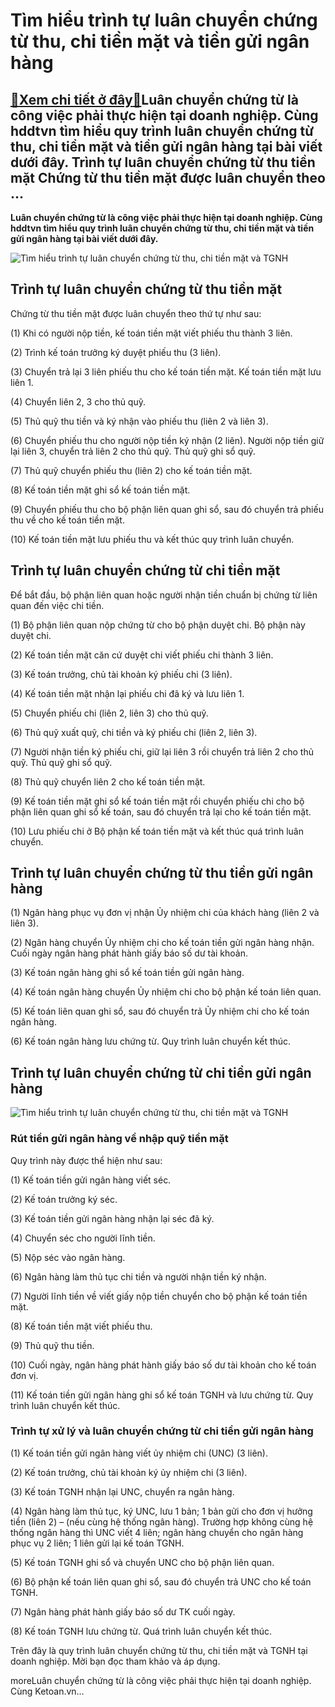 Tìm hiểu trình tự luân chuyển chứng từ thu, chi tiền mặt và tiền gửi ngân hàng
==============================================================================

[:gift:Xem chi tiết ở đây:gift:](https://hddtvn.com/tim-hieu-trinh-tu-luan-chuyen-chung-tu-thu-chi-tien-mat-va-tien-gui-ngan-hang/)Luân chuyển chứng từ là công việc phải thực hiện tại doanh nghiệp. Cùng hddtvn tìm hiểu quy trình luân chuyển chứng từ thu, chi tiền mặt và tiền gửi ngân hàng tại bài viết dưới đây. Trình tự luân chuyển chứng từ thu tiền mặt Chứng từ thu tiền mặt được luân chuyển theo …
------------------------------------------------------------------------------------------------------------------------------------------------------------------------------------------------------------------------------------------------------------------------------

**Luân chuyển chứng từ là công việc phải thực hiện tại doanh nghiệp. Cùng hddtvn tìm hiểu quy trình luân chuyển chứng từ thu, chi tiền mặt và tiền gửi ngân hàng tại bài viết dưới đây.**


![Tìm hiểu trình tự luân chuyển chứng từ thu, chi tiền mặt và TGNH](https://hddtvn.com/wp-content/uploads/2021/01/CCdWXs2.jpg "Tìm hiểu trình tự luân chuyển chứng từ thu, chi tiền mặt và TGNH")


Trình tự luân chuyển chứng từ thu tiền mặt
------------------------------------------


Chứng từ thu tiền mặt được luân chuyển theo thứ tự như sau:


(1) Khi có người nộp tiền, kế toán tiền mặt viết phiếu thu thành 3 liên.


(2) Trình kế toán trưởng ký duyệt phiếu thu (3 liên). 


(3) Chuyển trả lại 3 liên phiếu thu cho kế toán tiền mặt. Kế toán tiền mặt lưu liên 1. 


(4) Chuyển liên 2, 3 cho thủ quỹ.


(5) Thủ quỹ thu tiền và ký nhận vào phiếu thu (liên 2 và liên 3).


(6) Chuyển phiếu thu cho người nộp tiền ký nhận (2 liên). Người nộp tiền giữ lại liên 3, chuyển trả liên 2 cho thủ quỹ. Thủ quỹ ghi sổ quỹ.


(7) Thủ quỹ chuyển phiếu thu (liên 2) cho kế toán tiền mặt.


(8) Kế toán tiền mặt ghi sổ kế toán tiền mặt.


(9) Chuyển phiếu thu cho bộ phận liên quan ghi sổ, sau đó chuyển trả phiếu thu về cho kế toán tiền mặt.


(10) Kế toán tiền mặt lưu phiếu thu và kết thúc quy trình luân chuyển.


Trình tự luân chuyển chứng từ chi tiền mặt
------------------------------------------


Để bắt đầu, bộ phận liên quan hoặc người nhận tiền chuẩn bị chứng từ liên quan đến việc chi tiền.


(1) Bộ phận liên quan nộp chứng từ cho bộ phận duyệt chi. Bộ phận này duyệt chi.


(2) Kế toán tiền mặt căn cứ duyệt chi viết phiếu chi thành 3 liên.


(3) Kế toán trưởng, chủ tài khoản ký phiếu chi (3 liên).


(4) Kế toán tiền mặt nhận lại phiếu chi đã ký và lưu liên 1.


(5) Chuyển phiếu chi (liên 2, liên 3) cho thủ quỹ.


(6) Thủ quỹ xuất quỹ, chi tiền và ký phiếu chi (liên 2, liên 3).


(7) Người nhận tiền ký phiếu chi, giữ lại liên 3 rồi chuyển trả liên 2 cho thủ quỹ. Thủ quỹ ghi sổ quỹ.


(8) Thủ quỹ chuyển liên 2 cho kế toán tiền mặt.


(9) Kế toán tiền mặt ghi sổ kế toán tiền mặt rồi chuyển phiếu chi cho bộ phận liên quan ghi sổ kế toán, sau đó chuyển trả lại cho kế toán tiền mặt.


(10) Lưu phiếu chi ở Bộ phận kế toán tiền mặt và kết thúc quá trình luân chuyển.


Trình tự luân chuyển chứng từ thu tiền gửi ngân hàng
----------------------------------------------------


(1) Ngân hàng phục vụ đơn vị nhận Ủy nhiệm chi của khách hàng (liên 2 và liên 3).


(2) Ngân hàng chuyển Ủy nhiệm chi cho kế toán tiền gửi ngân hàng nhận. Cuối ngày ngân hàng phát hành giấy báo số dư tài khoản.


(3) Kế toán ngân hàng ghi sổ kế toán tiền gửi ngân hàng.


(4) Kế toán ngân hàng chuyển Ủy nhiệm chi cho bộ phận kế toán liên quan.


(5) Kế toán liên quan ghi sổ, sau đó chuyển trả Ủy nhiệm chi cho kế toán ngân hàng.


(6) Kế toán ngân hàng lưu chứng từ. Quy trình luân chuyển kết thúc.


 Trình tự luân chuyển chứng từ chi tiền gửi ngân hàng
-----------------------------------------------------


![Tìm hiểu trình tự luân chuyển chứng từ thu, chi tiền mặt và TGNH](https://hddtvn.com/wp-content/uploads/2021/01/LSowq8s.jpg "Tìm hiểu trình tự luân chuyển chứng từ thu, chi tiền mặt và TGNH")


### Rút tiền gửi ngân hàng về nhập quỹ tiền mặt


Quy trình này được thể hiện như sau:


(1) Kế toán tiền gửi ngân hàng viết séc.


(2) Kế toán trưởng ký séc.


(3) Kế toán tiền gửi ngân hàng nhận lại séc đã ký.


(4) Chuyển séc cho người lĩnh tiền.


(5) Nộp séc vào ngân hàng.


(6) Ngân hàng làm thủ tục chi tiền và người nhận tiền ký nhận.


(7) Người lĩnh tiền về viết giấy nộp tiền chuyển cho bộ phận kế toán tiền mặt.


(8) Kế toán tiền mặt viết phiếu thu.


(9) Thủ quỹ thu tiền.


(10) Cuối ngày, ngân hàng phát hành giấy báo số dư tài khoản cho kế toán đơn vị.


(11) Kế toán tiền gửi ngân hàng ghi sổ kế toán TGNH và lưu chứng từ. Quy trình luân chuyển kết thúc.


### Trình tự xử lý và luân chuyển chứng từ chi tiền gửi ngân hàng


(1) Kế toán tiền gửi ngân hàng viết ủy nhiệm chi (UNC) (3 liên).


(2) Kế toán trưởng, chủ tài khoản ký ủy nhiệm chi (3 liên).


(3) Kế toán TGNH nhận lại UNC, chuyển ra ngân hàng.


(4) Ngân hàng làm thủ tục, ký UNC, lưu 1 bản; 1 bản gửi cho đơn vị hưởng tiền (liên 2) – (nếu cùng hệ thống ngân hàng). Trường hợp không cùng hệ thống ngân hàng thì UNC viết 4 liên; ngân hàng chuyển cho ngân hàng phục vụ 2 liên; 1 liên gửi lại kế toán TGNH.


(5) Kế toán TGNH ghi sổ và chuyển UNC cho bộ phận liên quan.


(6) Bộ phận kế toán liên quan ghi sổ, sau đó chuyển trả UNC cho kế toán TGNH.


(7) Ngân hàng phát hành giấy báo số dư TK cuối ngày.


(8) Kế toán TGNH lưu chứng từ. Quá trình luân chuyển kết thúc.


Trên đây là quy trình luân chuyển chứng từ thu, chi tiền mặt và TGNH tại doanh nghiệp. Mời bạn đọc tham khảo và áp dụng.


moreLuân chuyển chứng từ là công việc phải thực hiện tại doanh nghiệp. Cùng Ketoan.vn…

